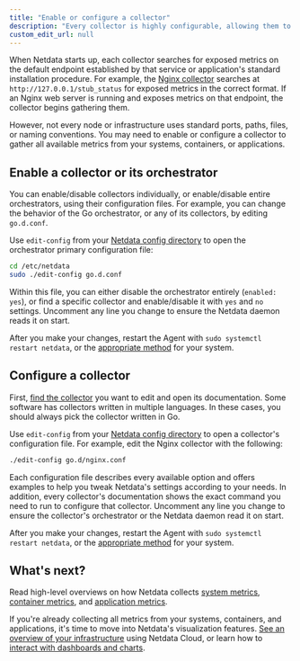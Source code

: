 ```yaml
---
title: "Enable or configure a collector"
description: "Every collector is highly configurable, allowing them to collect metrics from any node and any infrastructure."
custom_edit_url: null
---
```




When Netdata starts up, each collector searches for exposed metrics on the default endpoint established by that service
or application's standard installation procedure. For example, the [Nginx
collector](/docs/agent/collectors/go.d.plugin/modules/nginx) searches at
`http://127.0.0.1/stub_status` for exposed metrics in the correct format. If an Nginx web server is running and exposes
metrics on that endpoint, the collector begins gathering them.

However, not every node or infrastructure uses standard ports, paths, files, or naming conventions. You may need to
enable or configure a collector to gather all available metrics from your systems, containers, or applications.

## Enable a collector or its orchestrator

You can enable/disable collectors individually, or enable/disable entire orchestrators, using their configuration files.
For example, you can change the behavior of the Go orchestrator, or any of its collectors, by editing `go.d.conf`.

Use `edit-config` from your [Netdata config directory](/docs/configure/nodes#the-netdata-config-directory) to open
the orchestrator primary configuration file:

```bash
cd /etc/netdata
sudo ./edit-config go.d.conf
```

Within this file, you can either disable the orchestrator entirely (`enabled: yes`), or find a specific collector and
enable/disable it with `yes` and `no` settings. Uncomment any line you change to ensure the Netdata daemon reads it on
start.

After you make your changes, restart the Agent with `sudo systemctl restart netdata`, or the [appropriate
method](/docs/configure/start-stop-restart) for your system.

## Configure a collector

First, [find the collector](/docs/agent/collectors/collectors) you want to edit and open its documentation. Some software has
collectors written in multiple languages. In these cases, you should always pick the collector written in Go.

Use `edit-config` from your [Netdata config directory](/docs/configure/nodes#the-netdata-config-directory) to open a
collector's configuration file. For example, edit the Nginx collector with the following:

```bash
./edit-config go.d/nginx.conf
```

Each configuration file describes every available option and offers examples to help you tweak Netdata's settings
according to your needs. In addition, every collector's documentation shows the exact command you need to run to
configure that collector. Uncomment any line you change to ensure the collector's orchestrator or the Netdata daemon
read it on start.

After you make your changes, restart the Agent with `sudo systemctl restart netdata`, or the [appropriate
method](/docs/configure/start-stop-restart) for your system.

## What's next?

Read high-level overviews on how Netdata collects [system metrics](/docs/collect/system-metrics), [container
metrics](/docs/collect/container-metrics), and [application metrics](/docs/collect/application-metrics).

If you're already collecting all metrics from your systems, containers, and applications, it's time to move into
Netdata's visualization features. [See an overview of your infrastructure](/docs/visualize/overview-infrastructure)
using Netdata Cloud, or learn how to [interact with dashboards and
charts](/docs/visualize/interact-dashboards-charts).


